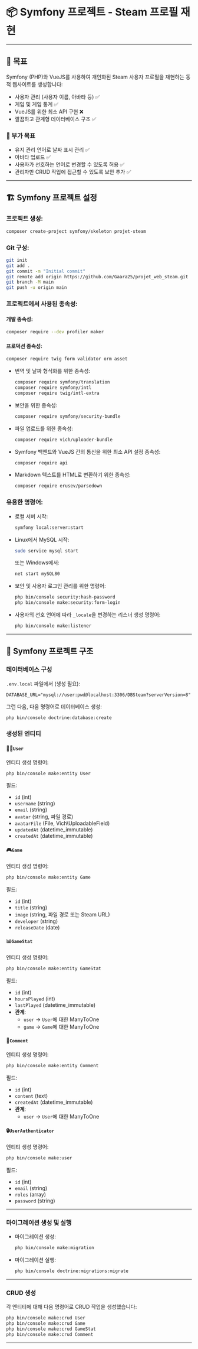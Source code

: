 # 📦 Symfony 프로젝트 - Steam 프로필 재현

---

## 🎯 목표
Symfony (PHP)와 VueJS를 사용하여 개인화된 Steam 사용자 프로필을 재현하는 동적 웹사이트를 생성합니다:
- 사용자 관리 (사용자 이름, 아바타 등) ✅
- 게임 및 게임 통계 ✅
- VueJS를 위한 최소 API 구현 ❌
- 깔끔하고 관계형 데이터베이스 구조 ✅

### 🎯 부가 목표
- 유지 관리 언어로 날짜 표시 관리 ✅
- 아바타 업로드 ✅
- 사용자가 선호하는 언어로 변경할 수 있도록 허용 ✅
- 관리자만 CRUD 작업에 접근할 수 있도록 보안 추가 ✅

---

## 🏗️ Symfony 프로젝트 설정

### 프로젝트 생성:
```bash
composer create-project symfony/skeleton projet-steam
```

### Git 구성:
```bash
git init
git add .
git commit -m "Initial commit"
git remote add origin https://github.com/Gaara25/projet_web_steam.git
git branch -M main
git push -u origin main
```

### 프로젝트에서 사용된 종속성:

#### 개발 종속성:
```bash
composer require --dev profiler maker
```

#### 프로덕션 종속성:
  ```bash
  composer require twig form validator orm asset
  ```
- 번역 및 날짜 형식화를 위한 종속성:
  ```bash
  composer require symfony/translation
  composer require symfony/intl
  composer require twig/intl-extra
  ```

- 보안을 위한 종속성:
  ```bash
  composer require symfony/security-bundle
  ```

- 파일 업로드를 위한 종속성:
  ```bash
  composer require vich/uploader-bundle
  ```

- Symfony 백엔드와 VueJS 간의 통신을 위한 최소 API 설정 종속성:
  ```bash
  composer require api
  ```

- Markdown 텍스트를 HTML로 변환하기 위한 종속성:
  ```bash
  composer require erusev/parsedown
  ```

### 유용한 명령어:
  
- 로컬 서버 시작:  
  ```bash
  symfony local:server:start
  ```

- Linux에서 MySQL 시작:  
  ```bash
  sudo service mysql start
  ```
  또는 Windows에서:  
  ```bash
  net start mySQL80
  ```

- 보안 및 사용자 로그인 관리를 위한 명령어:
  ```bash
  php bin/console security:hash-password
  php bin/console make:security:form-login
  ```

- 사용자의 선호 언어에 따라 `_locale`을 변경하는 리스너 생성 명령어:
  ```bash
  php bin/console make:listener
  ```

---

## 🧱 Symfony 프로젝트 구조

### 데이터베이스 구성
`.env.local` 파일에서 (생성 필요):
```env
DATABASE_URL="mysql://user:pwd@localhost:3306/DBSteam?serverVersion=8"
```

그런 다음, 다음 명령어로 데이터베이스 생성:
```bash
php bin/console doctrine:database:create
```

### 생성된 엔티티

#### 🧍‍♂️`User`
엔티티 생성 명령어:  
```bash
php bin/console make:entity User
```
필드:
- `id` (int)
- `username` (string)
- `email` (string)
- `avatar` (string, 파일 경로)
- `avatarFile` (File, Vich\UploadableField)
- `updatedAt` (datetime_immutable)
- `createdAt` (datetime_immutable)

#### 🎮`Game`
엔티티 생성 명령어:  
```bash
php bin/console make:entity Game
```
필드:
- `id` (int)
- `title` (string)
- `image` (string, 파일 경로 또는 Steam URL)
- `developer` (string)
- `releaseDate` (date)

#### 📊`GameStat`
엔티티 생성 명령어:  
```bash
php bin/console make:entity GameStat
```
필드:
- `id` (int)
- `hoursPlayed` (int)
- `lastPlayed` (datetime_immutable)
- **관계**:
  - `user` → `User`에 대한 ManyToOne
  - `game` → `Game`에 대한 ManyToOne

#### 💬`Comment`
엔티티 생성 명령어:  
```bash
php bin/console make:entity Comment
```
필드:
- `id` (int)
- `content` (text)
- `createdAt` (datetime_immutable)
- **관계**:
  - `user` → `User`에 대한 ManyToOne

#### 🔒`UserAuthenticator`
엔티티 생성 명령어:  
```bash
php bin/console make:user
```
필드:
- `id` (int)
- `email` (string)
- `roles` (array)
- `password` (string)

---

### 마이그레이션 생성 및 실행
- 마이그레이션 생성:  
  ```bash
  php bin/console make:migration
  ```
- 마이그레이션 실행:  
  ```bash
  php bin/console doctrine:migrations:migrate
  ```

---

### CRUD 생성
각 엔티티에 대해 다음 명령어로 CRUD 작업을 생성했습니다:
```bash
php bin/console make:crud User
php bin/console make:crud Game
php bin/console make:crud GameStat
php bin/console make:crud Comment
```

---